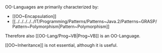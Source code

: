 OO-Languages are primarily characterized by: 
- [[OO~Encapsulation]] 
- [[../../../../../IT/Programming/Patterns/Patterns~Java.2/Patterns~GRASP/Pattern~Polymorphism|Pattern~Polymorphism]] 

Therefore also [[OO-Lang/Prog~VB|Prog~VB]] is an OO-Language. 

[[OO~Inheritance]] is not essential, although it is useful. 

